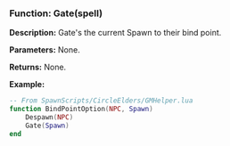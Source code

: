 ### Function: Gate(spell)

**Description:**
Gate's the current Spawn to their bind point.

**Parameters:** None.

**Returns:** None.

**Example:**

```lua
-- From SpawnScripts/CircleElders/GMHelper.lua
function BindPointOption(NPC, Spawn)
    Despawn(NPC)
    Gate(Spawn)
end
```
